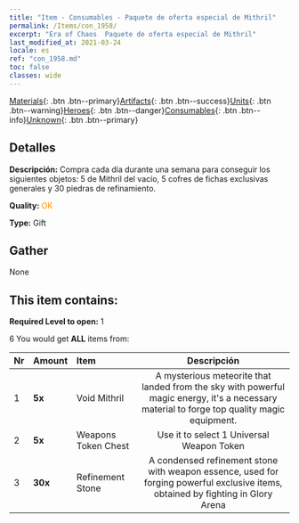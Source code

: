 ```yaml
---
title: "Item - Consumables - Paquete de oferta especial de Mithril"
permalink: /Items/con_1958/
excerpt: "Era of Chaos  Paquete de oferta especial de Mithril"
last_modified_at: 2021-03-24
locale: es
ref: "con_1958.md"
toc: false
classes: wide
---
```

 [Materials](/es/Items/){: .btn .btn--primary}[Artifacts](/es/Items/Artifacts/){: .btn .btn--success}[Units](/es/Items/Units/){: .btn .btn--warning}[Heroes](/es/Items/Heroes/){: .btn .btn--danger}[Consumables](/es/Items/Consumables/){: .btn .btn--info}[Unknown](/es/Items/Unknown/){: .btn .btn--primary}

## Detalles
 **Descripción:** Compra cada día durante una semana para conseguir los siguientes objetos: 5 de Mithril del vacío, 5 cofres de fichas exclusivas generales y 30 piedras de refinamiento.

 **Quality:** <span style="color: #FF8C00">OK</span>

 **Type:** Gift

## Gather

  None

## This item contains:

 **Required Level to open:** 1

 6 You would get **ALL** items  from:

  | Nr | Amount |     Item    | Descripción |
  |:---|:-------|:------------|:-----------:|
  | 1 |  **5x** | Void Mithril | A mysterious meteorite that landed from the sky with powerful magic energy, it's a necessary material to forge top quality magic equipment.  | 
  | 2 |  **5x** | Weapons Token Chest | Use it to select 1 Universal Weapon Token  | 
  | 3 |  **30x** | Refinement Stone | A condensed refinement stone with weapon essence, used for forging powerful exclusive items, obtained by fighting in Glory Arena  | 
